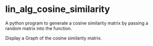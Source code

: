 # lin_alg_cosine_similarity

A python program to generate a cosine similarity matrix by passing a random matrix into the function.

Display a Graph of the cosine similarity matrix.
